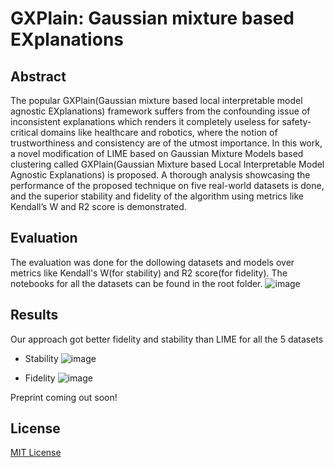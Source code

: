 # GXPlain: Gaussian mixture based EXplanations

## Abstract
The popular GXPlain(Gaussian mixture based local interpretable model agnostic EXplanations) framework suffers from the
confounding issue of inconsistent explanations which renders it completely useless for safety-critical
domains like healthcare and robotics, where the notion of trustworthiness and consistency are of
the utmost importance. In this work, a novel modification of LIME based on Gaussian Mixture
Models based clustering called GXPlain(Gaussian Mixture based Local Interpretable
Model Agnostic Explanations) is proposed. A thorough analysis showcasing the performance of the
proposed technique on five real-world datasets is done, and the superior stability and fidelity of the
algorithm using metrics like Kendall’s W and R2
score is demonstrated.

## Evaluation

The evaluation was done for the dollowing datasets and models over metrics like Kendall's W(for stability) and R2 score(for fidelity). The notebooks for all the datasets can be found in the root folder.
![image](https://user-images.githubusercontent.com/49980787/158472372-26549d4f-c576-4d41-85ae-72bc8adbc817.png)

## Results

Our approach got better fidelity and stability than LIME for all the 5 datasets

* Stability
![image](https://user-images.githubusercontent.com/49980787/158472633-a51c8782-9faa-4f58-a1e2-a7d8e5b85c11.png)

* Fidelity
![image](https://user-images.githubusercontent.com/49980787/158472686-04c3c9c0-abbd-44b2-90c8-d120813a4fec.png)

Preprint coming out soon!

## License

[MIT License](https://github.com/adityasaini70/Applications-of-GMM-in-XAI/blob/main/LICENSE)
